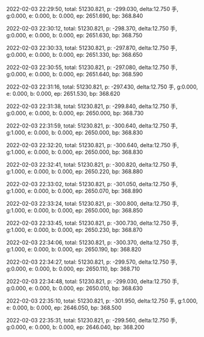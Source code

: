 2022-02-03 22:29:50, total: 51230.821, p: -299.030, delta:12.750 手, g:0.000, e: 0.000, b: 0.000, ep: 2651.690, bp: 368.840

2022-02-03 22:30:12, total: 51230.821, p: -298.370, delta:12.750 手, g:0.000, e: 0.000, b: 0.000, ep: 2651.630, bp: 368.750

2022-02-03 22:30:33, total: 51230.821, p: -297.870, delta:12.750 手, g:0.000, e: 0.000, b: 0.000, ep: 2651.330, bp: 368.650

2022-02-03 22:30:55, total: 51230.821, p: -297.080, delta:12.750 手, g:0.000, e: 0.000, b: 0.000, ep: 2651.640, bp: 368.590

2022-02-03 22:31:16, total: 51230.821, p: -297.430, delta:12.750 手, g:0.000, e: 0.000, b: 0.000, ep: 2651.530, bp: 368.620

2022-02-03 22:31:38, total: 51230.821, p: -299.840, delta:12.750 手, g:0.000, e: 0.000, b: 0.000, ep: 2650.000, bp: 368.730

2022-02-03 22:31:59, total: 51230.821, p: -300.640, delta:12.750 手, g:1.000, e: 0.000, b: 0.000, ep: 2650.000, bp: 368.830

2022-02-03 22:32:20, total: 51230.821, p: -300.640, delta:12.750 手, g:1.000, e: 0.000, b: 0.000, ep: 2650.000, bp: 368.830

2022-02-03 22:32:41, total: 51230.821, p: -300.820, delta:12.750 手, g:1.000, e: 0.000, b: 0.000, ep: 2650.220, bp: 368.880

2022-02-03 22:33:02, total: 51230.821, p: -301.050, delta:12.750 手, g:1.000, e: 0.000, b: 0.000, ep: 2650.070, bp: 368.890

2022-02-03 22:33:24, total: 51230.821, p: -300.800, delta:12.750 手, g:1.000, e: 0.000, b: 0.000, ep: 2650.000, bp: 368.850

2022-02-03 22:33:45, total: 51230.821, p: -300.730, delta:12.750 手, g:1.000, e: 0.000, b: 0.000, ep: 2650.230, bp: 368.870

2022-02-03 22:34:06, total: 51230.821, p: -300.370, delta:12.750 手, g:1.000, e: 0.000, b: 0.000, ep: 2650.190, bp: 368.820

2022-02-03 22:34:27, total: 51230.821, p: -299.570, delta:12.750 手, g:0.000, e: 0.000, b: 0.000, ep: 2650.110, bp: 368.710

2022-02-03 22:34:48, total: 51230.821, p: -299.030, delta:12.750 手, g:0.000, e: 0.000, b: 0.000, ep: 2650.010, bp: 368.630

2022-02-03 22:35:10, total: 51230.821, p: -301.950, delta:12.750 手, g:1.000, e: 0.000, b: 0.000, ep: 2646.050, bp: 368.500

2022-02-03 22:35:31, total: 51230.821, p: -299.560, delta:12.750 手, g:0.000, e: 0.000, b: 0.000, ep: 2646.040, bp: 368.200